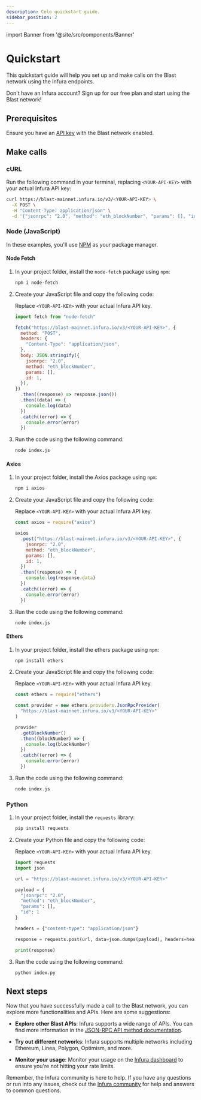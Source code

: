 ```yaml
---
description: Celo quickstart guide.
sidebar_position: 2
---
```


import Banner from '@site/src/components/Banner'

# Quickstart

This quickstart guide will help you set up and make calls on the Blast network using the Infura endpoints.

<Banner>
Don't have an Infura account? Sign up for our free plan and start using the Blast network!
</Banner>

## Prerequisites

Ensure you have an [API key](../../../../developer-tools/dashboard/get-started/create-api/) with the Blast network enabled.

## Make calls

### cURL

Run the following command in your terminal, replacing `<YOUR-API-KEY>` with your actual Infura API key:

```bash
curl https://blast-mainnet.infura.io/v3/<YOUR-API-KEY> \
  -X POST \
  -H "Content-Type: application/json" \
  -d '{"jsonrpc": "2.0", "method": "eth_blockNumber", "params": [], "id": 1}'
```

### Node (JavaScript)

In these examples, you'll use [NPM](https://docs.npmjs.com/downloading-and-installing-node-js-and-npm) as your package manager.

#### Node Fetch

1. In your project folder, install the `node-fetch` package using `npm`:

   ```bash
   npm i node-fetch
   ```

1. Create your JavaScript file and copy the following code:

   Replace `<YOUR-API-KEY>` with your actual Infura API key.

   ```javascript title="index.js"
   import fetch from "node-fetch"

   fetch("https://blast-mainnet.infura.io/v3/<YOUR-API-KEY>", {
     method: "POST",
     headers: {
       "Content-Type": "application/json",
     },
     body: JSON.stringify({
       jsonrpc: "2.0",
       method: "eth_blockNumber",
       params: [],
       id: 1,
     }),
   })
     .then((response) => response.json())
     .then((data) => {
       console.log(data)
     })
     .catch((error) => {
       console.error(error)
     })
   ```

1. Run the code using the following command:

   ```bash
   node index.js
   ```

#### Axios

1. In your project folder, install the Axios package using `npm`:

   ```bash
   npm i axios
   ```

1. Create your JavaScript file and copy the following code:

   Replace `<YOUR-API-KEY>` with your actual Infura API key.

   ```javascript title="index.js"
   const axios = require("axios")

   axios
     .post("https://blast-mainnet.infura.io/v3/<YOUR-API-KEY>", {
       jsonrpc: "2.0",
       method: "eth_blockNumber",
       params: [],
       id: 1,
     })
     .then((response) => {
       console.log(response.data)
     })
     .catch((error) => {
       console.error(error)
     })
   ```

1. Run the code using the following command:

   ```bash
   node index.js
   ```

#### Ethers

1. In your project folder, install the ethers package using `npm`:

   ```bash
   npm install ethers
   ```

1. Create your JavaScript file and copy the following code:

   Replace `<YOUR-API-KEY>` with your actual Infura API key.

   ```javascript title="index.js"
   const ethers = require("ethers")

   const provider = new ethers.providers.JsonRpcProvider(
     "https://blast-mainnet.infura.io/v3/<YOUR-API-KEY>"
   )

   provider
     .getBlockNumber()
     .then((blockNumber) => {
       console.log(blockNumber)
     })
     .catch((error) => {
       console.error(error)
     })
   ```

1. Run the code using the following command:

   ```bash
   node index.js
   ```

### Python

1. In your project folder, install the `requests` library:

   ```bash
   pip install requests
   ```

1. Create your Python file and copy the following code:

   Replace `<YOUR-API-KEY>` with your actual Infura API key.

   ```python title="index.py"
   import requests
   import json

   url = "https://blast-mainnet.infura.io/v3/<YOUR-API-KEY>"

   payload = {
     "jsonrpc": "2.0",
     "method": "eth_blockNumber",
     "params": [],
     "id": 1
   }

   headers = {"content-type": "application/json"}

   response = requests.post(url, data=json.dumps(payload), headers=headers).json()

   print(response)
   ```

1. Run the code using the following command:

   ```bash
   python index.py
   ```

## Next steps

Now that you have successfully made a call to the Blast network, you can explore more functionalities and APIs. Here are some suggestions:

- **Explore other Blast APIs**: Infura supports a wide range of APIs. You can find more information in the
  [JSON-RPC API method documentation](json-rpc-methods/index.md).

- **Try out different networks**: Infura supports multiple networks including Ethereum, Linea, Polygon, Optimism, and more.

- **Monitor your usage**: Monitor your usage on the [Infura dashboard](../../../../developer-tools/dashboard/how-to/dashboard-stats/) to
  ensure you're not hitting your rate limits.

Remember, the Infura community is here to help. If you have any questions or run into any issues, check out the
[Infura community](https://community.infura.io/) for help and answers to common questions.
